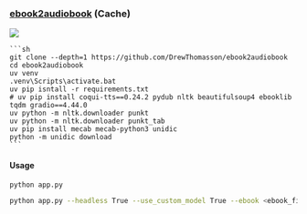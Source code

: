 ### [ebook2audiobook](https://github.com/DrewThomasson/ebook2audiobook) (Cache)

![](https://img.shields.io/github/license/DrewThomasson/ebook2audiobook?style=flat-square)

````{tab} From source
```sh
git clone --depth=1 https://github.com/DrewThomasson/ebook2audiobook
cd ebook2audiobook
uv venv
.venv\Scripts\activate.bat
uv pip isntall -r requirements.txt
# uv pip install coqui-tts==0.24.2 pydub nltk beautifulsoup4 ebooklib tqdm gradio==4.44.0
uv python -m nltk.downloader punkt
uv python -m nltk.downloader punkt_tab
uv pip install mecab mecab-python3 unidic
python -m unidic download
```
```` 

#### Usage

```sh
python app.py
```

```sh
python app.py --headless True --use_custom_model True --ebook <ebook_file_path> --voice <target_voice_file_path> --language <language> --custom_model <custom_model_path> --custom_config <custom_config_path> --custom_vocab <custom_vocab_path>
```